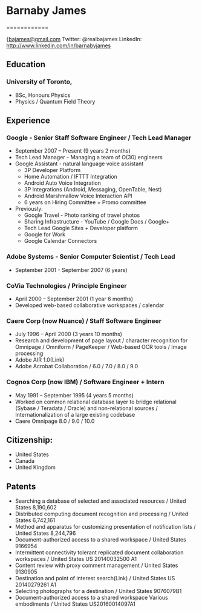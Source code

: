 # Barnaby James
============

{bajames@gmail.com
Twitter: @realbajames
LinkedIn: http://www.linkedin.com/in/barnabyjames

## Education
### University of Toronto, 
* BSc, Honours Physics
* Physics / Quantum Field Theory

## Experience
### Google - Senior Staff Software Engineer / Tech Lead Manager
* September 2007 – Present (9 years 2 months)
* Tech Lead Manager - Managing a team of O(30) engineers 
* Google Assistant - natural language voice assistant
    * 3P Developer Platform
    * Home Automation / IFTTT Integration
    * Android Auto Voice Integration
    * 3P Integrations (Android, Messaging, OpenTable, Nest)
    * Android Marshmallow Voice Interaction API
    * 6 years on Hiring Committee + Promo committee
* Previously:
    * Google Travel - Photo ranking of travel photos
    * Sharing Infrastructure - YouTube / Google Docs / Google+
    * Tech Lead Google Sites + Developer platform
    * Google for Work
    * Google Calendar Connectors

### Adobe Systems - Senior Computer Scientist / Tech Lead
* September 2001 - September 2007 (6 years)

### CoVia Technologies / Principle Engineer
* April 2000 – September 2001 (1 year 6 months)
* Developed web-based collaborative workspaces / calendar

### Caere Corp (now Nuance) / Staff Software Engineer
* July 1996 – April 2000 (3 years 10 months)
* Research and development of page layout / character recognition for Omnipage / Omniform / PageKeeper / Web-based OCR tools / Image processing
* Adobe AIR 1.0(Link)
* Adobe Acrobat Collaboration / 6.0 / 7.0 / 8.0 / 9.0

### Cognos Corp (now IBM) / Software Engineer + Intern
* May 1991 – September 1995 (4 years 5 months)
* Worked on common relational database layer to bridge relational (Sybase / Teradata / Oracle) and non-relational sources / Internationalization of a large existing codebase
* Caere Omnipage 8.0 / 9.0 / 10.0

## Citizenship:
* United States
* Canada
* United Kingdom

## Patents
* Searching a database of selected and associated resources / United States 8,190,602
* Distributed computing document recognition and processing / United States 6,742,161
* Method and apparatus for customizing presentation of notification lists / United States 8,244,796
* Document-authorized access to a shared workspace / United States 9166954
* Intermittent connectivity tolerant replicated document collaboration workspaces / United States US 20140032500 A1
* Content review with proxy comment management / United States 9130905
* Destination and point of interest search(Link) / United States US 20140279261 A1
* Selecting photographs for a destination / United States 9076079B1
* Document-authorized access to a shared workspace Various embodiments / United States US20160014097A1